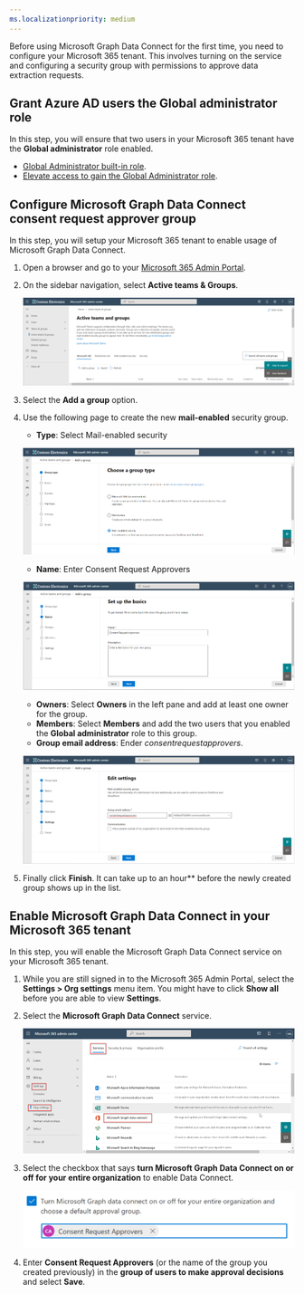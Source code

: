```yaml
---
ms.localizationpriority: medium
---
```


<!-- markdownlint-disable MD002 MD041 -->
Before using Microsoft Graph Data Connect for the first time, you need to configure your Microsoft 365 tenant. This involves turning on the service and configuring a security group with permissions to approve data extraction requests.

## Grant Azure AD users the Global administrator role

In this step, you will ensure that two users in your Microsoft 365 tenant have the **Global administrator** role enabled.

- [Global Administrator built-in role](/azure/active-directory/roles/permissions-reference#global-administrator).
- [Elevate access to gain the Global Administrator role](/azure/role-based-access-control/elevate-access-global-admin).

## Configure Microsoft Graph Data Connect consent request approver group

In this step, you will setup your Microsoft 365 tenant to enable usage of Microsoft Graph Data Connect.

1. Open a browser and go to your [Microsoft 365 Admin Portal](https://admin.microsoft.com/).

1. On the sidebar navigation, select **Active teams & Groups**.

    ![A screenshot showing the active groups in the Microsoft 365 admin center.](../concepts/images/data-connect-m365-act-grp.png)

1. Select the **Add a group** option.

1. Use the following page to create the new **mail-enabled** security group.
   - **Type**: Select Mail-enabled security

    ![A screenshot showing a user selecting the mail-enabled security for a new group in the Microsoft 365 admin center.](../concepts/images/data-connect-m365-mail-sec.png)

   - **Name**: Enter Consent Request Approvers

    ![A screenshot showing a user is giving the group a name of "Consent Request Approvers" in the Microsoft 365 admin center.](../concepts/images/data-connect-m365-cons-apprv.png)

   - **Owners**: Select **Owners** in the left pane and add at least one owner for the group.
   - **Members**: Select **Members** and add the two users that you enabled the **Global administrator** role to this group.
   - **Group email address**: Ender *consentrequestapprovers*.

    ![A screenshot showing a user creating the email address for the previously created group in the Microsoft 365 admin center.](../concepts/images/data-connect-m365-cons-apprv-pref.png)

1. Finally click **Finish**. It can take up to an hour** before the newly created group shows up in the list. 


## Enable Microsoft Graph Data Connect in your Microsoft 365 tenant

In this step, you will enable the Microsoft Graph Data Connect service on your Microsoft 365 tenant.

1. While you are still signed in to the Microsoft 365 Admin Portal, select the **Settings > Org settings** menu item. You might have to click **Show all** before you are able to view **Settings**.

1. Select the **Microsoft Graph Data Connect** service.

    ![A screenshot showing the "Services" in the "Org settings" blade. A user is toggling on the Microsoft Graph Data Connect service in the Microsoft 365 admin center.](../concepts/images/data-connect-m365-mgdc-toggle.png)

1. Select the checkbox that says **turn Microsoft Graph Data Connect on or off for your entire organization** to enable Data Connect.

    ![A screenshot showing the checkbox you have to tick in order to enable Data Connect for your entire organization.](../concepts/images/data-connect-m365-enable-mgdc-for-org.png)

1. Enter **Consent Request Approvers** (or the name of the group you created previously) in the **group of users to make approval decisions** and select **Save**.
